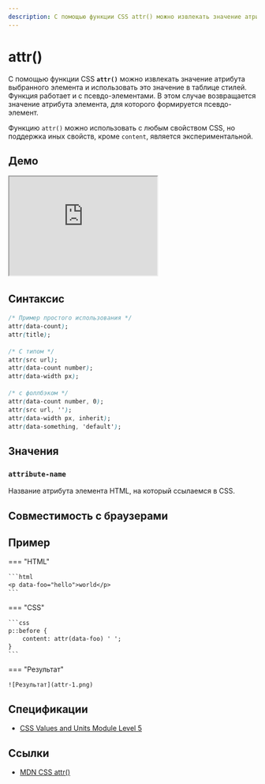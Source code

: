 ```yaml
---
description: С помощью функции CSS attr() можно извлекать значение атрибута выбранного элемента и использовать это значение в таблице стилей
---
```


# attr()

С помощью функции CSS **`attr()`** можно извлекать значение атрибута выбранного элемента и использовать это значение в таблице стилей. Функция работает и с псевдо-элементами. В этом случае возвращается значение атрибута элемента, для которого формируется псевдо-элемент.

Функцию `attr()` можно использовать с любым свойством CSS, но поддержка иных свойств, кроме `content`, является экспериментальной.

## Демо

<iframe class="interactive is-tabbed-shorter-height" height="200" src="https://interactive-examples.mdn.mozilla.net/pages/tabbed/function-attr.html" title="MDN Web Docs Interactive Example" loading="lazy" data-readystate="complete"></iframe>

## Синтаксис

```css
/* Пример простого использования */
attr(data-count);
attr(title);

/* С типом */
attr(src url);
attr(data-count number);
attr(data-width px);

/* с фоллбэком */
attr(data-count number, 0);
attr(src url, '');
attr(data-width px, inherit);
attr(data-something, 'default');
```

## Значения

### `attribute-name`

Название атрибута элемента HTML, на который ссылаемся в CSS.

## Совместимость с браузерами

<p class="ciu_embed" data-feature="mdn-css__types__attr" data-periods="future_1,current,past_1,past_2" data-accessible-colours="false"></p>

## Пример

=== "HTML"

    ```html
    <p data-foo="hello">world</p>
    ```

=== "CSS"

    ```css
    p::before {
    	content: attr(data-foo) ' ';
    }
    ```

=== "Результат"

    ![Результат](attr-1.png)

## Спецификации

-   [CSS Values and Units Module Level 5](https://drafts.csswg.org/css-values-5/#attr-notation)

## Ссылки

-   [MDN CSS attr()](https://developer.mozilla.org/docs/Web/CSS/attr)
